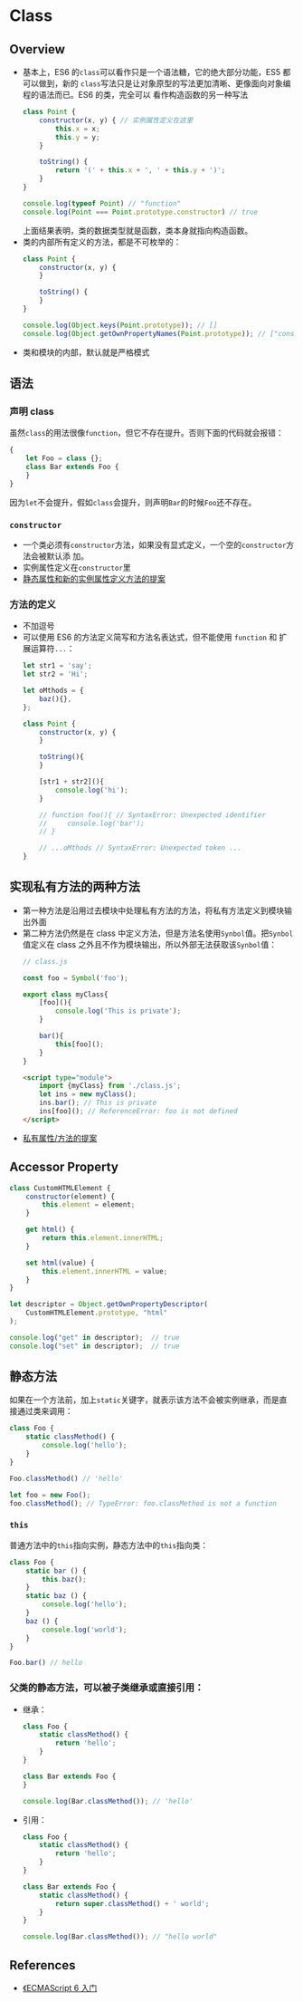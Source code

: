 # Class


## Overview
* 基本上，ES6 的`class`可以看作只是一个语法糖，它的绝大部分功能，ES5 都可以做到，新的
`class`写法只是让对象原型的写法更加清晰、更像面向对象编程的语法而已。ES6 的类，完全可以
看作构造函数的另一种写法
    ```js
    class Point {
        constructor(x, y) { // 实例属性定义在这里
            this.x = x;
            this.y = y;
        }

        toString() {
            return '(' + this.x + ', ' + this.y + ')';
        }
    }

    console.log(typeof Point) // "function"
    console.log(Point === Point.prototype.constructor) // true
    ```
    上面结果表明，类的数据类型就是函数，类本身就指向构造函数。
* 类的内部所有定义的方法，都是不可枚举的：
    ```js
    class Point {
        constructor(x, y) {
        }

        toString() {
        }
    }

    console.log(Object.keys(Point.prototype)); // []
    console.log(Object.getOwnPropertyNames(Point.prototype)); // ["constructor","toString"]
    ```
* 类和模块的内部，默认就是严格模式


## 语法
### 声明 class
虽然`class`的用法很像`function`，但它不存在提升。否则下面的代码就会报错：
```js
{
    let Foo = class {};
    class Bar extends Foo {
    }
}
```
因为`let`不会提升，假如`class`会提升，则声明`Bar`的时候`Foo`还不存在。

### `constructor`
* 一个类必须有`constructor`方法，如果没有显式定义，一个空的`constructor`方法会被默认添
加。
* 实例属性定义在`constructor`里
* [静态属性和新的实例属性定义方法的提案](http://es6.ruanyifeng.com/#docs/class#Class-%E7%9A%84%E9%9D%99%E6%80%81%E5%B1%9E%E6%80%A7%E5%92%8C%E5%AE%9E%E4%BE%8B%E5%B1%9E%E6%80%A7)

### 方法的定义
* 不加逗号
* 可以使用 ES6 的方法定义简写和方法名表达式，但不能使用 `function` 和 扩展运算符`...`：
    ```js
    let str1 = 'say';
    let str2 = 'Hi';

    let oMthods = {
        baz(){},
    };

    class Point {
        constructor(x, y) {
        }

        toString(){
        }

        [str1 + str2](){
            console.log('hi');
        }

        // function foo(){ // SyntaxError: Unexpected identifier
        //     console.log('bar');
        // }

        // ...oMthods // SyntaxError: Unexpected token ...
    }
    ```


## 实现私有方法的两种方法
* 第一种方法是沿用过去模块中处理私有方法的方法，将私有方法定义到模块输出外面
* 第二种方法仍然是在 class 中定义方法，但是方法名使用`Synbol`值。把`Synbol`值定义在
class 之外且不作为模块输出，所以外部无法获取该`Synbol`值：
    ```js
    // class.js

    const foo = Symbol('foo');

    export class myClass{
        [foo](){
            console.log('This is private');
        }

        bar(){
            this[foo]();
        }
    }
    ```
    ```html
    <script type="module">
        import {myClass} from './class.js';
        let ins = new myClass();
        ins.bar(); // This is private
        ins[foo](); // ReferenceError: foo is not defined
    </script>
    ```
* [私有属性/方法的提案](http://es6.ruanyifeng.com/#docs/class#%E7%A7%81%E6%9C%89%E5%B1%9E%E6%80%A7%E7%9A%84%E6%8F%90%E6%A1%88)


## Accessor Property
```js
class CustomHTMLElement {
    constructor(element) {
        this.element = element;
    }

    get html() {
        return this.element.innerHTML;
    }

    set html(value) {
        this.element.innerHTML = value;
    }
}

let descriptor = Object.getOwnPropertyDescriptor(
    CustomHTMLElement.prototype, "html"
);

console.log("get" in descriptor);  // true
console.log("set" in descriptor);  // true
```


## 静态方法
如果在一个方法前，加上`static`关键字，就表示该方法不会被实例继承，而是直接通过类来调用：
```js
class Foo {
    static classMethod() {
        console.log('hello');
    }
}

Foo.classMethod() // 'hello'

let foo = new Foo();
foo.classMethod(); // TypeError: foo.classMethod is not a function
```


### `this`
普通方法中的`this`指向实例，静态方法中的`this`指向类：
```js
class Foo {
    static bar () {
        this.baz();
    }
    static baz () {
        console.log('hello');
    }
    baz () {
        console.log('world');
    }
}

Foo.bar() // hello
```

### 父类的静态方法，可以被子类继承或直接引用：
* 继承：
    ```js
    class Foo {
        static classMethod() {
            return 'hello';
        }
    }

    class Bar extends Foo {
    }

    console.log(Bar.classMethod()); // 'hello'
    ```
* 引用：
    ```js
    class Foo {
        static classMethod() {
            return 'hello';
        }
    }

    class Bar extends Foo {
        static classMethod() {
            return super.classMethod() + ' world';
        }
    }

    console.log(Bar.classMethod()); // "hello world"
    ```


## References
* [《ECMAScript 6 入门](http://es6.ruanyifeng.com/#docs/class)
